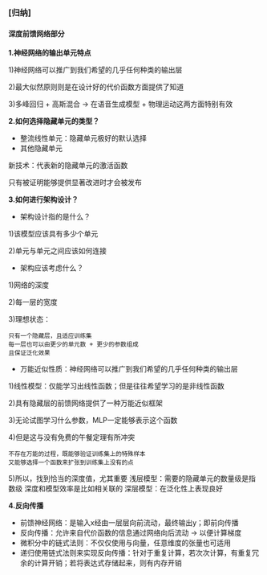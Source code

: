 ### [归纳]

#### 深度前馈网络部分

**1.神经网络的输出单元特点**


1)神经网络可以推广到我们希望的几乎任何种类的输出层

2)最大似然原则则是在设计好的代价函数方面提供了知道

3)多峰回归 + 高斯混合 → 在语音生成模型 + 物理运动这两方面特别有效


**2.如何选择隐藏单元的类型？**

- 整流线性单元：隐藏单元极好的默认选择
- 其他隐藏单元

新技术：代表新的隐藏单元的激活函数

只有被证明能够提供显著改进时才会被发布


**3.如何进行架构设计？**

- 架构设计指的是什么？

1)该模型应该具有多少个单元

2)单元与单元之间应该如何连接

- 架构应该考虑什么？

1)网络的深度

2)每一层的宽度

3)理想状态：

	只有一个隐藏层，且适应训练集
	每一层也可以由更少的单元数 + 更少的参数组成
	且保证泛化效果

- 万能近似性质：神经网络可以推广到我们希望的几乎任何种类的输出层

1)线性模型：仅能学习出线性函数；但是往往希望学习的是非线性函数

2)具有隐藏层的前馈网络提供了一种万能近似框架

3)无论试图学习什么参数，MLP一定能够表示这个函数

4)但是这与没有免费的午餐定理有所冲突

	不存在万能的过程，既能够验证训练集上的特殊样本
	又能够选择一个函数来扩张到训练集上没有的点

5)所以，找到恰当的深度值，尤其重要
	浅层模型：需要的隐藏单元的数量级是指数级
	深度和模型效率是比如相关联的
	深层模型：在泛化性上表现良好


**4.反向传播**

- 前馈神经网络：是输入x经由一层层向前流动，最终输出y；即前向传播
- 反向传播：允许来自代价函数的信息通过网络向后流动 → 以便计算梯度
- 微积分中的链式法则：不仅仅使用与向量，任意维度的张量也可适用
- 递归使用链式法则来实现反向传播：针对于重复计算，若次次计算，有重复冗余的计算开销；若将表达式存储起来，则有内存开销
